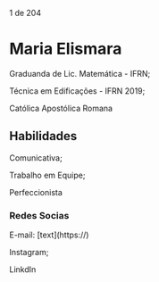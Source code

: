 1 de 204
<h1> Maria Elismara</h1>
 <p>  Graduanda de Lic. Matemática - IFRN;</p> 
 <p> Técnica em Edificações - IFRN 2019; </p>
 <p> Católica Apostólica Romana </p> 
  
  <h2> Habilidades </h2> 
  <p> Comunicativa;</p> 
  <p> Trabalho em Equipe; </p>
   <p> Perfeccionista </p> 
   
<h3> Redes Socias </h3>
 <p> E-mail: [text](https://)</p> 
 <p> Instagram; </p>
<p> LinkdIn </p>